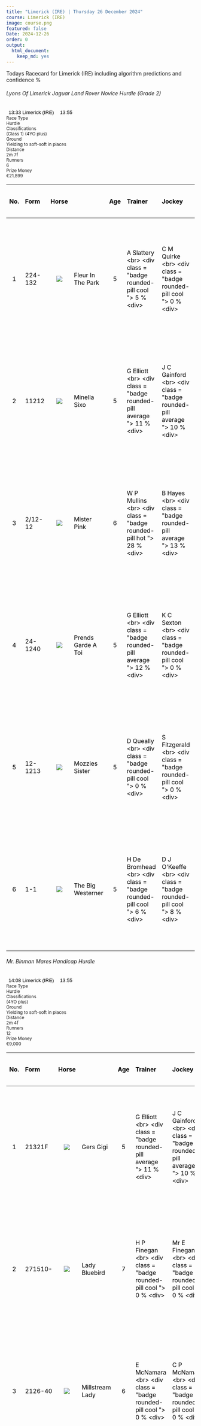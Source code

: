 ```yaml
---
title: "Limerick (IRE) | Thursday 26 December 2024"
course: Limerick (IRE)
image: course.png
featured: false
Date: 2024-12-26
order: 0
output:
  html_document:
    keep_md: yes
---
```



Todays Racecard for Limerick (IRE) including algorithm predictions and confidence %

 <div class="row">    <div class="col-md-8 gx-3">      <div class="card m-3 h-lg-100">        <div class="card-header bg-light btn-reveal-trigger pt-2 pb-2">          <div class="d-flex flex-between-center row">            <div class="col-auto">              <h6 class="m-0 fw-bold fs--1">Lyons Of Limerick Jaguar Land Rover Novice Hurdle (Grade 2)</h6>            </div>            <div class="col-auto d-flex">              <div class="pe-2">                <div class="mb-0">                  <span class="pe-0">                    <button class="dropdown-toggle fs-0" style="background-color: transparent;border: none;" id="courseToggleDD" type="button" data-bs-toggle="dropdown" aria-haspopup="true" aria-expanded="false"> 13:33 Limerick (IRE) </button>                  </span>                  <span class="ps-0">                    <button class="fs-0" style="background-color: transparent;border: none;" type="button"> 13:55 </button>                  </span>                </div>              </div>            </div>          </div>        </div>        <div class="card-body pt-2 pb-2" id="race-information-div" style="font-size: .8333em;">          <div class="fs--1 mb-0">            <div class="row">              <div class="col ms-0">                <div class="ps-0 pt-0 pe-0 pb-1 text-center fw-bold text-nowrap">Race Type</div>                <div class="ps-0 pt-1 pe-0 pb-1 text-center">Hurdle</div>              </div>              <div class="col">                <div scope="col" class="ps-0 pt-0 pe-0 pb-1 text-center fw-bold text-nowrap">Classifications</div>                <div class="ps-0 pt-1 pe-0 pb-1 text-center">(Class 1) (4YO plus)</div>              </div>              <div class="col">                <div scope="col" class="ps-0 pt-0 pe-0 pb-1 text-center fw-bold text-nowrap">Ground</div>                <div class="ps-0 pt-1 pe-0 pb-1 text-center">Yielding to soft-soft in places</div>              </div>              <div class="col">                <div scope="col" class="ps-0 pt-0 pe-0 pb-1 text-center fw-bold text-nowrap">Distance</div>                <div class="ps-0 pt-1 pe-0 pb-1 text-center">2m 7f</div>              </div>              <div class="col">                <div scope="col" class="ps-0 pt-0 pe-0 pb-1 text-center fw-bold text-nowrap">Runners </div>                <div class="ps-0 pt-1 pe-0 pb-1 text-center">6 </div>              </div>              <div class="col">                <div scope="col" class="ps-0 pt-0 pe-0 pb-1 text-center fw-bold text-nowrap">Prize Money </div>                <div class="ps-0 pt-1 pe-0 pb-1 text-center">€21,899 </div>              </div>            </div>          </div>        </div>      </div>    </div>  </div>
<div class="table-responsive"> 
<table class="table table-hover" style="color: black; width: auto !important; margin-left: auto; margin-right: auto;">
 <thead>
  <tr>
   <th style="text-align:center;"> No. </th>
   <th style="text-align:left;"> Form </th>
   <th style="text-align:center;"> Horse </th>
   <th style="text-align:left;">  </th>
   <th style="text-align:center;"> Age </th>
   <th style="text-align:left;"> Trainer </th>
   <th style="text-align:left;"> Jockey </th>
   <th style="text-align:center;"> weight </th>
   <th style="text-align:center;"> OR &lt;br&gt; DSLR </th>
   <th style="text-align:center;"> VDW &lt;br&gt; Alt VDW </th>
   <th style="text-align:center;"> Pred Score </th>
   <th style="text-align:center;"> Predicted Position </th>
   <th style="text-align:center;"> Win % </th>
   <th style="text-align:center;"> ew probability </th>
   <th style="text-align:center;"> ew preference </th>
   <th style="text-align:center;"> Odds </th>
  </tr>
 </thead>
<tbody>
  <tr>
   <td style="text-align:center;width: 65px; "> 1 </td>
   <td style="text-align:left;"> 224-132 </td>
   <td style="text-align:center;width: 40px; ">  <html><body><img src="https://www.attheraces.com/images/silks/20241226/20241226lim133301.png?v=2"></body></html>
</td>
   <td style="text-align:left;"> Fleur In The Park </td>
   <td style="text-align:center;"> 5 </td>
   <td style="text-align:left;"> A Slattery &lt;br&gt; &lt;div class = "badge rounded-pill cool "&gt; 5 % &lt;div&gt; </td>
   <td style="text-align:left;"> C M Quirke &lt;br&gt; &lt;div class = "badge rounded-pill cool "&gt; 0 % &lt;div&gt; </td>
   <td style="text-align:center;"> 11-3 </td>
   <td style="text-align:center;"> 0 &lt;br&gt; 19 </td>
   <td style="text-align:center;"> 6 &lt;br&gt; 0.45 </td>
   <td style="text-align:center;"> -0.918 </td>
   <td style="text-align:center;"> 4 </td>
   <td style="text-align:center;"> &lt;div class="progress" style="height:5px"&gt;     &lt;div class="progress-bar rounded-3 bg-primary" role="progressbar" style="width: 0% " aria-valuenow="25" aria-valuemin="0" aria-valuemax="100"&gt;&lt;/div&gt; &lt;/div&gt; &lt;br&gt; 0% </td>
   <td style="text-align:center;"> 0.1452159 </td>
   <td style="text-align:center;"> 4 </td>
   <td style="text-align:center;"> 3.5 </td>
  </tr>
  <tr>
   <td style="text-align:center;width: 65px; "> 2 </td>
   <td style="text-align:left;"> 11212 </td>
   <td style="text-align:center;width: 40px; ">  <html><body><img src="https://www.attheraces.com/images/silks/20241226/20241226lim133302.png?v=2"></body></html>
</td>
   <td style="text-align:left;"> Minella Sixo </td>
   <td style="text-align:center;"> 5 </td>
   <td style="text-align:left;"> G Elliott &lt;br&gt; &lt;div class = "badge rounded-pill average "&gt; 11 % &lt;div&gt; </td>
   <td style="text-align:left;"> J C Gainford &lt;br&gt; &lt;div class = "badge rounded-pill average "&gt; 10 % &lt;div&gt; </td>
   <td style="text-align:center;"> 11-3 </td>
   <td style="text-align:center;"> 133 &lt;br&gt; 18 </td>
   <td style="text-align:center;"> 5 &lt;br&gt; 0.64 </td>
   <td style="text-align:center;"> -0.918 </td>
   <td style="text-align:center;"> 5 </td>
   <td style="text-align:center;"> &lt;div class="progress" style="height:5px"&gt;     &lt;div class="progress-bar rounded-3 bg-primary" role="progressbar" style="width: 0% " aria-valuenow="25" aria-valuemin="0" aria-valuemax="100"&gt;&lt;/div&gt; &lt;/div&gt; &lt;br&gt; 0% </td>
   <td style="text-align:center;"> 0.1512233 </td>
   <td style="text-align:center;"> 3 </td>
   <td style="text-align:center;"> 3.5 </td>
  </tr>
  <tr>
   <td style="text-align:center;width: 65px; "> 3 </td>
   <td style="text-align:left;"> 2/12-12 </td>
   <td style="text-align:center;width: 40px; ">  <html><body><img src="https://www.attheraces.com/images/silks/20241226/20241226lim133303.png?v=2"></body></html>
</td>
   <td style="text-align:left;"> Mister Pink </td>
   <td style="text-align:center;"> 6 </td>
   <td style="text-align:left;"> W P Mullins &lt;br&gt; &lt;div class = "badge rounded-pill hot "&gt; 28 % &lt;div&gt; </td>
   <td style="text-align:left;"> B Hayes &lt;br&gt; &lt;div class = "badge rounded-pill average "&gt; 13 % &lt;div&gt; </td>
   <td style="text-align:center;"> 11-3 </td>
   <td style="text-align:center;"> 0 &lt;br&gt; 35 </td>
   <td style="text-align:center;"> 5 &lt;br&gt; 1.09 </td>
   <td style="text-align:center;"> -1.233 </td>
   <td style="text-align:center;"> 1 </td>
   <td style="text-align:center;"> &lt;div class="progress" style="height:5px"&gt;     &lt;div class="progress-bar rounded-3 bg-primary" role="progressbar" style="width: 38.5% " aria-valuenow="25" aria-valuemin="0" aria-valuemax="100"&gt;&lt;/div&gt; &lt;/div&gt; &lt;br&gt; 38.5% </td>
   <td style="text-align:center;"> 0.5045565 </td>
   <td style="text-align:center;"> 2 </td>
   <td style="text-align:center;"> 6.0 </td>
  </tr>
  <tr>
   <td style="text-align:center;width: 65px; "> 4 </td>
   <td style="text-align:left;"> 24-1240 </td>
   <td style="text-align:center;width: 40px; ">  <html><body><img src="https://www.attheraces.com/images/silks/20241226/20241226lim133304.png?v=2"></body></html>
</td>
   <td style="text-align:left;"> Prends Garde A Toi </td>
   <td style="text-align:center;"> 5 </td>
   <td style="text-align:left;"> G Elliott &lt;br&gt; &lt;div class = "badge rounded-pill average "&gt; 12 % &lt;div&gt; </td>
   <td style="text-align:left;"> K C Sexton &lt;br&gt; &lt;div class = "badge rounded-pill cool "&gt; 0 % &lt;div&gt; </td>
   <td style="text-align:center;"> 11-3 </td>
   <td style="text-align:center;"> 125 &lt;br&gt; 19 </td>
   <td style="text-align:center;"> 16 &lt;br&gt; 0.7 </td>
   <td style="text-align:center;"> 0.310 </td>
   <td style="text-align:center;"> 6 </td>
   <td style="text-align:center;"> &lt;div class="progress" style="height:5px"&gt;     &lt;div class="progress-bar rounded-3 bg-primary" role="progressbar" style="width: 0% " aria-valuenow="25" aria-valuemin="0" aria-valuemax="100"&gt;&lt;/div&gt; &lt;/div&gt; &lt;br&gt; 0% </td>
   <td style="text-align:center;"> 0.0297009 </td>
   <td style="text-align:center;"> 6 </td>
   <td style="text-align:center;"> 22.0 </td>
  </tr>
  <tr>
   <td style="text-align:center;width: 65px; "> 5 </td>
   <td style="text-align:left;"> 12-1213 </td>
   <td style="text-align:center;width: 40px; ">  <html><body><img src="https://www.attheraces.com/images/silks/20241226/20241226lim133305.png?v=2"></body></html>
</td>
   <td style="text-align:left;"> Mozzies Sister </td>
   <td style="text-align:center;"> 5 </td>
   <td style="text-align:left;"> D Queally &lt;br&gt; &lt;div class = "badge rounded-pill cool "&gt; 0 % &lt;div&gt; </td>
   <td style="text-align:left;"> S Fitzgerald &lt;br&gt; &lt;div class = "badge rounded-pill cool "&gt; 0 % &lt;div&gt; </td>
   <td style="text-align:center;"> 10-10 </td>
   <td style="text-align:center;"> 0 &lt;br&gt; 19 </td>
   <td style="text-align:center;"> 6 &lt;br&gt; 0.44 </td>
   <td style="text-align:center;"> -1.073 </td>
   <td style="text-align:center;"> 3 </td>
   <td style="text-align:center;"> &lt;div class="progress" style="height:5px"&gt;     &lt;div class="progress-bar rounded-3 bg-primary" role="progressbar" style="width: 56.5% " aria-valuenow="25" aria-valuemin="0" aria-valuemax="100"&gt;&lt;/div&gt; &lt;/div&gt; &lt;br&gt; 56.5% </td>
   <td style="text-align:center;"> 0.1320171 </td>
   <td style="text-align:center;"> 5 </td>
   <td style="text-align:center;"> 5.5 </td>
  </tr>
  <tr>
   <td style="text-align:center;width: 65px; "> 6 </td>
   <td style="text-align:left;"> 1-1 </td>
   <td style="text-align:center;width: 40px; ">  <html><body><img src="https://www.attheraces.com/images/silks/20241226/20241226lim133306.png?v=2"></body></html>
</td>
   <td style="text-align:left;"> The Big Westerner </td>
   <td style="text-align:center;"> 5 </td>
   <td style="text-align:left;"> H De Bromhead &lt;br&gt; &lt;div class = "badge rounded-pill cool "&gt; 6 % &lt;div&gt; </td>
   <td style="text-align:left;"> D J O'Keeffe &lt;br&gt; &lt;div class = "badge rounded-pill cool "&gt; 8 % &lt;div&gt; </td>
   <td style="text-align:center;"> 10-10 </td>
   <td style="text-align:center;"> 0 &lt;br&gt; 32 </td>
   <td style="text-align:center;"> 3 &lt;br&gt; 0.13 </td>
   <td style="text-align:center;"> -1.119 </td>
   <td style="text-align:center;"> 2 </td>
   <td style="text-align:center;"> &lt;div class="progress" style="height:5px"&gt;     &lt;div class="progress-bar rounded-3 bg-primary" role="progressbar" style="width: 5% " aria-valuenow="25" aria-valuemin="0" aria-valuemax="100"&gt;&lt;/div&gt; &lt;/div&gt; &lt;br&gt; 5% </td>
   <td style="text-align:center;"> 0.7512909 </td>
   <td style="text-align:center;"> 1 </td>
   <td style="text-align:center;"> 1.4 </td>
  </tr>
</tbody>
</table>
</div>
 <div class="row">    <div class="col-md-8 gx-3">      <div class="card m-3 h-lg-100">        <div class="card-header bg-light btn-reveal-trigger pt-2 pb-2">          <div class="d-flex flex-between-center row">            <div class="col-auto">              <h6 class="m-0 fw-bold fs--1">Mr. Binman Mares Handicap Hurdle</h6>            </div>            <div class="col-auto d-flex">              <div class="pe-2">                <div class="mb-0">                  <span class="pe-0">                    <button class="dropdown-toggle fs-0" style="background-color: transparent;border: none;" id="courseToggleDD" type="button" data-bs-toggle="dropdown" aria-haspopup="true" aria-expanded="false"> 14:08 Limerick (IRE) </button>                  </span>                  <span class="ps-0">                    <button class="fs-0" style="background-color: transparent;border: none;" type="button"> 13:55 </button>                  </span>                </div>              </div>            </div>          </div>        </div>        <div class="card-body pt-2 pb-2" id="race-information-div" style="font-size: .8333em;">          <div class="fs--1 mb-0">            <div class="row">              <div class="col ms-0">                <div class="ps-0 pt-0 pe-0 pb-1 text-center fw-bold text-nowrap">Race Type</div>                <div class="ps-0 pt-1 pe-0 pb-1 text-center">Hurdle</div>              </div>              <div class="col">                <div scope="col" class="ps-0 pt-0 pe-0 pb-1 text-center fw-bold text-nowrap">Classifications</div>                <div class="ps-0 pt-1 pe-0 pb-1 text-center">(4YO plus)</div>              </div>              <div class="col">                <div scope="col" class="ps-0 pt-0 pe-0 pb-1 text-center fw-bold text-nowrap">Ground</div>                <div class="ps-0 pt-1 pe-0 pb-1 text-center">Yielding to soft-soft in places</div>              </div>              <div class="col">                <div scope="col" class="ps-0 pt-0 pe-0 pb-1 text-center fw-bold text-nowrap">Distance</div>                <div class="ps-0 pt-1 pe-0 pb-1 text-center">2m 4f</div>              </div>              <div class="col">                <div scope="col" class="ps-0 pt-0 pe-0 pb-1 text-center fw-bold text-nowrap">Runners </div>                <div class="ps-0 pt-1 pe-0 pb-1 text-center">12 </div>              </div>              <div class="col">                <div scope="col" class="ps-0 pt-0 pe-0 pb-1 text-center fw-bold text-nowrap">Prize Money </div>                <div class="ps-0 pt-1 pe-0 pb-1 text-center">€9,000 </div>              </div>            </div>          </div>        </div>      </div>    </div>  </div>
<div class="table-responsive"> 
<table class="table table-hover" style="color: black; width: auto !important; margin-left: auto; margin-right: auto;">
 <thead>
  <tr>
   <th style="text-align:center;"> No. </th>
   <th style="text-align:left;"> Form </th>
   <th style="text-align:center;"> Horse </th>
   <th style="text-align:left;">  </th>
   <th style="text-align:center;"> Age </th>
   <th style="text-align:left;"> Trainer </th>
   <th style="text-align:left;"> Jockey </th>
   <th style="text-align:center;"> weight </th>
   <th style="text-align:center;"> OR &lt;br&gt; DSLR </th>
   <th style="text-align:center;"> VDW &lt;br&gt; Alt VDW </th>
   <th style="text-align:center;"> Pred Score </th>
   <th style="text-align:center;"> Predicted Position </th>
   <th style="text-align:center;"> Win % </th>
   <th style="text-align:center;"> ew probability </th>
   <th style="text-align:center;"> ew preference </th>
   <th style="text-align:center;"> Odds </th>
  </tr>
 </thead>
<tbody>
  <tr>
   <td style="text-align:center;width: 65px; "> 1 </td>
   <td style="text-align:left;"> 21321F </td>
   <td style="text-align:center;width: 40px; ">  <html><body><img src="https://www.attheraces.com/images/silks/20241226/20241226lim140801.png?v=2"></body></html>
</td>
   <td style="text-align:left;"> Gers Gigi </td>
   <td style="text-align:center;"> 5 </td>
   <td style="text-align:left;"> G Elliott &lt;br&gt; &lt;div class = "badge rounded-pill average "&gt; 11 % &lt;div&gt; </td>
   <td style="text-align:left;"> J C Gainford &lt;br&gt; &lt;div class = "badge rounded-pill average "&gt; 10 % &lt;div&gt; </td>
   <td style="text-align:center;"> 11-12 </td>
   <td style="text-align:center;"> 116 &lt;br&gt; 108 </td>
   <td style="text-align:center;"> 13 &lt;br&gt; 3.33 </td>
   <td style="text-align:center;"> -0.113 </td>
   <td style="text-align:center;"> 9 </td>
   <td style="text-align:center;"> &lt;div class="progress" style="height:5px"&gt;     &lt;div class="progress-bar rounded-3 bg-primary" role="progressbar" style="width: 1.5% " aria-valuenow="25" aria-valuemin="0" aria-valuemax="100"&gt;&lt;/div&gt; &lt;/div&gt; &lt;br&gt; 1.5% </td>
   <td style="text-align:center;"> 0.4933455 </td>
   <td style="text-align:center;"> 1 </td>
   <td style="text-align:center;"> 3.5 </td>
  </tr>
  <tr>
   <td style="text-align:center;width: 65px; "> 2 </td>
   <td style="text-align:left;"> 271510- </td>
   <td style="text-align:center;width: 40px; ">  <html><body><img src="https://www.attheraces.com/images/silks/20241226/20241226lim140802.png?v=2"></body></html>
</td>
   <td style="text-align:left;"> Lady Bluebird </td>
   <td style="text-align:center;"> 7 </td>
   <td style="text-align:left;"> H P Finegan &lt;br&gt; &lt;div class = "badge rounded-pill cool "&gt; 0 % &lt;div&gt; </td>
   <td style="text-align:left;"> Mr E Finegan  &lt;br&gt; &lt;div class = "badge rounded-pill cool "&gt; 0 % &lt;div&gt; </td>
   <td style="text-align:center;"> 11-12 </td>
   <td style="text-align:center;"> 116 &lt;br&gt; 239 </td>
   <td style="text-align:center;"> 16 &lt;br&gt; 1.92 </td>
   <td style="text-align:center;"> -0.213 </td>
   <td style="text-align:center;"> 6 </td>
   <td style="text-align:center;"> &lt;div class="progress" style="height:5px"&gt;     &lt;div class="progress-bar rounded-3 bg-primary" role="progressbar" style="width: 0% " aria-valuenow="25" aria-valuemin="0" aria-valuemax="100"&gt;&lt;/div&gt; &lt;/div&gt; &lt;br&gt; 0% </td>
   <td style="text-align:center;"> 0.0168095 </td>
   <td style="text-align:center;"> 12 </td>
   <td style="text-align:center;"> 16.0 </td>
  </tr>
  <tr>
   <td style="text-align:center;width: 65px; "> 3 </td>
   <td style="text-align:left;"> 2126-40 </td>
   <td style="text-align:center;width: 40px; ">  <html><body><img src="https://www.attheraces.com/images/silks/20241226/20241226lim140803.png?v=2"></body></html>
</td>
   <td style="text-align:left;"> Millstream Lady </td>
   <td style="text-align:center;"> 6 </td>
   <td style="text-align:left;"> E McNamara &lt;br&gt; &lt;div class = "badge rounded-pill cool "&gt; 0 % &lt;div&gt; </td>
   <td style="text-align:left;"> C P McNamara &lt;br&gt; &lt;div class = "badge rounded-pill cool "&gt; 0 % &lt;div&gt; </td>
   <td style="text-align:center;"> 11-12 </td>
   <td style="text-align:center;"> 116 &lt;br&gt; 23 </td>
   <td style="text-align:center;"> 20 &lt;br&gt; 2.87 </td>
   <td style="text-align:center;"> 0.438 </td>
   <td style="text-align:center;"> 12 </td>
   <td style="text-align:center;"> &lt;div class="progress" style="height:5px"&gt;     &lt;div class="progress-bar rounded-3 bg-primary" role="progressbar" style="width: 0% " aria-valuenow="25" aria-valuemin="0" aria-valuemax="100"&gt;&lt;/div&gt; &lt;/div&gt; &lt;br&gt; 0% </td>
   <td style="text-align:center;"> 0.0670916 </td>
   <td style="text-align:center;"> 8 </td>
   <td style="text-align:center;"> 7.5 </td>
  </tr>
  <tr>
   <td style="text-align:center;width: 65px; "> 4 </td>
   <td style="text-align:left;"> 540162 </td>
   <td style="text-align:center;width: 40px; ">  <html><body><img src="https://www.attheraces.com/images/silks/20241226/20241226lim140804.png?v=2"></body></html>
</td>
   <td style="text-align:left;"> Inchiquin Star </td>
   <td style="text-align:center;"> 5 </td>
   <td style="text-align:left;"> Paul Stephen Kiely &lt;br&gt; &lt;div class = "badge rounded-pill cool "&gt; 0 % &lt;div&gt; </td>
   <td style="text-align:left;"> C M Quirke  &lt;br&gt; &lt;div class = "badge rounded-pill cool "&gt; 0 % &lt;div&gt; </td>
   <td style="text-align:center;"> 11-11 </td>
   <td style="text-align:center;"> 115 &lt;br&gt; 27 </td>
   <td style="text-align:center;"> 9 &lt;br&gt; 1.47 </td>
   <td style="text-align:center;"> -0.506 </td>
   <td style="text-align:center;"> 1 </td>
   <td style="text-align:center;"> &lt;div class="progress" style="height:5px"&gt;     &lt;div class="progress-bar rounded-3 bg-primary" role="progressbar" style="width: 36% " aria-valuenow="25" aria-valuemin="0" aria-valuemax="100"&gt;&lt;/div&gt; &lt;/div&gt; &lt;br&gt; 36% </td>
   <td style="text-align:center;"> 0.2428796 </td>
   <td style="text-align:center;"> 4 </td>
   <td style="text-align:center;"> 8.0 </td>
  </tr>
  <tr>
   <td style="text-align:center;width: 65px; "> 5 </td>
   <td style="text-align:left;"> F12221- </td>
   <td style="text-align:center;width: 40px; ">  <html><body><img src="https://www.attheraces.com/images/silks/20241226/20241226lim140805.png?v=2"></body></html>
</td>
   <td style="text-align:left;"> Lep Around </td>
   <td style="text-align:center;"> 6 </td>
   <td style="text-align:left;"> Miss M Harding &lt;br&gt; &lt;div class = "badge rounded-pill cool "&gt; 0 % &lt;div&gt; </td>
   <td style="text-align:left;"> J P Shinnick  &lt;br&gt; &lt;div class = "badge rounded-pill cool "&gt; 7 % &lt;div&gt; </td>
   <td style="text-align:center;"> 11-9 </td>
   <td style="text-align:center;"> 113 &lt;br&gt; 270 </td>
   <td style="text-align:center;"> 5 &lt;br&gt; 0.92 </td>
   <td style="text-align:center;"> -0.258 </td>
   <td style="text-align:center;"> 5 </td>
   <td style="text-align:center;"> &lt;div class="progress" style="height:5px"&gt;     &lt;div class="progress-bar rounded-3 bg-primary" role="progressbar" style="width: 0.5% " aria-valuenow="25" aria-valuemin="0" aria-valuemax="100"&gt;&lt;/div&gt; &lt;/div&gt; &lt;br&gt; 0.5% </td>
   <td style="text-align:center;"> 0.1038355 </td>
   <td style="text-align:center;"> 5 </td>
   <td style="text-align:center;"> 6.0 </td>
  </tr>
  <tr>
   <td style="text-align:center;width: 65px; "> 6 </td>
   <td style="text-align:left;"> 82591-0 </td>
   <td style="text-align:center;width: 40px; ">  <html><body><img src="https://www.attheraces.com/images/silks/20241226/20241226lim140806.png?v=2"></body></html>
</td>
   <td style="text-align:left;"> Phils Choice </td>
   <td style="text-align:center;"> 6 </td>
   <td style="text-align:left;"> P J Rothwell &lt;br&gt; &lt;div class = "badge rounded-pill cool "&gt; 5 % &lt;div&gt; </td>
   <td style="text-align:left;"> J P O'Sullivan &lt;br&gt; &lt;div class = "badge rounded-pill cool "&gt; 0 % &lt;div&gt; </td>
   <td style="text-align:center;"> 11-2 </td>
   <td style="text-align:center;"> 106 &lt;br&gt; 33 </td>
   <td style="text-align:center;"> 20 &lt;br&gt; 3.37 </td>
   <td style="text-align:center;"> -0.181 </td>
   <td style="text-align:center;"> 7 </td>
   <td style="text-align:center;"> &lt;div class="progress" style="height:5px"&gt;     &lt;div class="progress-bar rounded-3 bg-primary" role="progressbar" style="width: 1.5% " aria-valuenow="25" aria-valuemin="0" aria-valuemax="100"&gt;&lt;/div&gt; &lt;/div&gt; &lt;br&gt; 1.5% </td>
   <td style="text-align:center;"> 0.0352354 </td>
   <td style="text-align:center;"> 10 </td>
   <td style="text-align:center;"> 20.0 </td>
  </tr>
  <tr>
   <td style="text-align:center;width: 65px; "> 7 </td>
   <td style="text-align:left;"> 153-53 </td>
   <td style="text-align:center;width: 40px; ">  <html><body><img src="https://www.attheraces.com/images/silks/20241226/20241226lim140807.png?v=2"></body></html>
</td>
   <td style="text-align:left;"> Lady Of The Locke </td>
   <td style="text-align:center;"> 4 </td>
   <td style="text-align:left;"> C Byrnes &lt;br&gt; &lt;div class = "badge rounded-pill cool "&gt; 6 % &lt;div&gt; </td>
   <td style="text-align:left;"> P Byrnes &lt;br&gt; &lt;div class = "badge rounded-pill cool "&gt; 0 % &lt;div&gt; </td>
   <td style="text-align:center;"> 11-1 </td>
   <td style="text-align:center;"> 105 &lt;br&gt; 13 </td>
   <td style="text-align:center;"> 11 &lt;br&gt; 1.88 </td>
   <td style="text-align:center;"> 0.326 </td>
   <td style="text-align:center;"> 11 </td>
   <td style="text-align:center;"> &lt;div class="progress" style="height:5px"&gt;     &lt;div class="progress-bar rounded-3 bg-primary" role="progressbar" style="width: 0% " aria-valuenow="25" aria-valuemin="0" aria-valuemax="100"&gt;&lt;/div&gt; &lt;/div&gt; &lt;br&gt; 0% </td>
   <td style="text-align:center;"> 0.3641112 </td>
   <td style="text-align:center;"> 2 </td>
   <td style="text-align:center;"> 3.5 </td>
  </tr>
  <tr>
   <td style="text-align:center;width: 65px; "> 8 </td>
   <td style="text-align:left;"> 0P8-753 </td>
   <td style="text-align:center;width: 40px; ">  <html><body><img src="https://www.attheraces.com/images/silks/20241226/20241226lim140808.png?v=2"></body></html>
</td>
   <td style="text-align:left;"> Brianna Lily </td>
   <td style="text-align:center;"> 7 </td>
   <td style="text-align:left;"> J Barcoe &lt;br&gt; &lt;div class = "badge rounded-pill cool "&gt; 0 % &lt;div&gt; </td>
   <td style="text-align:left;"> K Callaghan  &lt;br&gt; &lt;div class = "badge rounded-pill cool "&gt; 0 % &lt;div&gt; </td>
   <td style="text-align:center;"> 11-0 </td>
   <td style="text-align:center;"> 104 &lt;br&gt; 77 </td>
   <td style="text-align:center;"> 15 &lt;br&gt; 2.55 </td>
   <td style="text-align:center;"> 0.263 </td>
   <td style="text-align:center;"> 10 </td>
   <td style="text-align:center;"> &lt;div class="progress" style="height:5px"&gt;     &lt;div class="progress-bar rounded-3 bg-primary" role="progressbar" style="width: 0% " aria-valuenow="25" aria-valuemin="0" aria-valuemax="100"&gt;&lt;/div&gt; &lt;/div&gt; &lt;br&gt; 0% </td>
   <td style="text-align:center;"> 0.0675064 </td>
   <td style="text-align:center;"> 7 </td>
   <td style="text-align:center;"> 14.0 </td>
  </tr>
  <tr>
   <td style="text-align:center;width: 65px; "> 9 </td>
   <td style="text-align:left;"> 734431 </td>
   <td style="text-align:center;width: 40px; ">  <html><body><img src="https://www.attheraces.com/images/silks/20241226/20241226lim140809.png?v=2"></body></html>
</td>
   <td style="text-align:left;"> Ad Caelum </td>
   <td style="text-align:center;"> 5 </td>
   <td style="text-align:left;"> J P Ryan &lt;br&gt; &lt;div class = "badge rounded-pill cool "&gt; 0 % &lt;div&gt; </td>
   <td style="text-align:left;"> S Fitzgerald &lt;br&gt; &lt;div class = "badge rounded-pill cool "&gt; 0 % &lt;div&gt; </td>
   <td style="text-align:center;"> 10-12 </td>
   <td style="text-align:center;"> 102 &lt;br&gt; 27 </td>
   <td style="text-align:center;"> 8 &lt;br&gt; 1.03 </td>
   <td style="text-align:center;"> -0.458 </td>
   <td style="text-align:center;"> 2 </td>
   <td style="text-align:center;"> &lt;div class="progress" style="height:5px"&gt;     &lt;div class="progress-bar rounded-3 bg-primary" role="progressbar" style="width: 53% " aria-valuenow="25" aria-valuemin="0" aria-valuemax="100"&gt;&lt;/div&gt; &lt;/div&gt; &lt;br&gt; 53% </td>
   <td style="text-align:center;"> 0.3416024 </td>
   <td style="text-align:center;"> 3 </td>
   <td style="text-align:center;"> 6.0 </td>
  </tr>
  <tr>
   <td style="text-align:center;width: 65px; "> 10 </td>
   <td style="text-align:left;"> P82320 </td>
   <td style="text-align:center;width: 40px; ">  <html><body><img src="https://www.attheraces.com/images/silks/20241226/20241226lim140810.png?v=2"></body></html>
</td>
   <td style="text-align:left;"> Milanaway </td>
   <td style="text-align:center;"> 6 </td>
   <td style="text-align:left;"> D Hogan &lt;br&gt; &lt;div class = "badge rounded-pill cool "&gt; 0 % &lt;div&gt; </td>
   <td style="text-align:left;"> G Brouder  &lt;br&gt; &lt;div class = "badge rounded-pill average "&gt; 13 % &lt;div&gt; </td>
   <td style="text-align:center;"> 10-11 </td>
   <td style="text-align:center;"> 101 &lt;br&gt; 16 </td>
   <td style="text-align:center;"> 15 &lt;br&gt; 4.65 </td>
   <td style="text-align:center;"> -0.424 </td>
   <td style="text-align:center;"> 3 </td>
   <td style="text-align:center;"> &lt;div class="progress" style="height:5px"&gt;     &lt;div class="progress-bar rounded-3 bg-primary" role="progressbar" style="width: 0.5% " aria-valuenow="25" aria-valuemin="0" aria-valuemax="100"&gt;&lt;/div&gt; &lt;/div&gt; &lt;br&gt; 0.5% </td>
   <td style="text-align:center;"> 0.0354390 </td>
   <td style="text-align:center;"> 9 </td>
   <td style="text-align:center;"> 12.0 </td>
  </tr>
  <tr>
   <td style="text-align:center;width: 65px; "> 11 </td>
   <td style="text-align:left;"> 823014- </td>
   <td style="text-align:center;width: 40px; ">  <html><body><img src="https://www.attheraces.com/images/silks/20241226/20241226lim140811.png?v=2"></body></html>
</td>
   <td style="text-align:left;"> The Big Cloud </td>
   <td style="text-align:center;"> 6 </td>
   <td style="text-align:left;"> Shane Crawley &lt;br&gt; &lt;div class = "badge rounded-pill hot "&gt; 25 % &lt;div&gt; </td>
   <td style="text-align:left;"> D J O'Keeffe &lt;br&gt; &lt;div class = "badge rounded-pill cool "&gt; 8 % &lt;div&gt; </td>
   <td style="text-align:center;"> 10-10 </td>
   <td style="text-align:center;"> 100 &lt;br&gt; 254 </td>
   <td style="text-align:center;"> 15 &lt;br&gt; 2.95 </td>
   <td style="text-align:center;"> -0.420 </td>
   <td style="text-align:center;"> 4 </td>
   <td style="text-align:center;"> &lt;div class="progress" style="height:5px"&gt;     &lt;div class="progress-bar rounded-3 bg-primary" role="progressbar" style="width: 7% " aria-valuenow="25" aria-valuemin="0" aria-valuemax="100"&gt;&lt;/div&gt; &lt;/div&gt; &lt;br&gt; 7% </td>
   <td style="text-align:center;"> 0.0736160 </td>
   <td style="text-align:center;"> 6 </td>
   <td style="text-align:center;"> 8.0 </td>
  </tr>
  <tr>
   <td style="text-align:center;width: 65px; "> 12 </td>
   <td style="text-align:left;"> 08F367 </td>
   <td style="text-align:center;width: 40px; ">  <html><body><img src="https://www.attheraces.com/images/silks/20241226/20241226lim140812.png?v=2"></body></html>
</td>
   <td style="text-align:left;"> Barryroe Madam </td>
   <td style="text-align:center;"> 5 </td>
   <td style="text-align:left;"> B McMahon &lt;br&gt; &lt;div class = "badge rounded-pill cool "&gt; 0 % &lt;div&gt; </td>
   <td style="text-align:left;"> M M McDonagh &lt;br&gt; &lt;div class = "badge rounded-pill cool "&gt; 0 % &lt;div&gt; </td>
   <td style="text-align:center;"> 10-0 </td>
   <td style="text-align:center;"> 90 &lt;br&gt; 16 </td>
   <td style="text-align:center;"> 16 &lt;br&gt; 2.87 </td>
   <td style="text-align:center;"> -0.116 </td>
   <td style="text-align:center;"> 8 </td>
   <td style="text-align:center;"> &lt;div class="progress" style="height:5px"&gt;     &lt;div class="progress-bar rounded-3 bg-primary" role="progressbar" style="width: 0% " aria-valuenow="25" aria-valuemin="0" aria-valuemax="100"&gt;&lt;/div&gt; &lt;/div&gt; &lt;br&gt; 0% </td>
   <td style="text-align:center;"> 0.0187490 </td>
   <td style="text-align:center;"> 11 </td>
   <td style="text-align:center;"> 20.0 </td>
  </tr>
</tbody>
</table>
</div>
 <div class="row">    <div class="col-md-8 gx-3">      <div class="card m-3 h-lg-100">        <div class="card-header bg-light btn-reveal-trigger pt-2 pb-2">          <div class="d-flex flex-between-center row">            <div class="col-auto">              <h6 class="m-0 fw-bold fs--1">O'Kelly Brothers Demolition Rated Novice Chase</h6>            </div>            <div class="col-auto d-flex">              <div class="pe-2">                <div class="mb-0">                  <span class="pe-0">                    <button class="dropdown-toggle fs-0" style="background-color: transparent;border: none;" id="courseToggleDD" type="button" data-bs-toggle="dropdown" aria-haspopup="true" aria-expanded="false"> 14:40 Limerick (IRE) </button>                  </span>                  <span class="ps-0">                    <button class="fs-0" style="background-color: transparent;border: none;" type="button"> 13:55 </button>                  </span>                </div>              </div>            </div>          </div>        </div>        <div class="card-body pt-2 pb-2" id="race-information-div" style="font-size: .8333em;">          <div class="fs--1 mb-0">            <div class="row">              <div class="col ms-0">                <div class="ps-0 pt-0 pe-0 pb-1 text-center fw-bold text-nowrap">Race Type</div>                <div class="ps-0 pt-1 pe-0 pb-1 text-center">Chase</div>              </div>              <div class="col">                <div scope="col" class="ps-0 pt-0 pe-0 pb-1 text-center fw-bold text-nowrap">Classifications</div>                <div class="ps-0 pt-1 pe-0 pb-1 text-center">(4YO plus)</div>              </div>              <div class="col">                <div scope="col" class="ps-0 pt-0 pe-0 pb-1 text-center fw-bold text-nowrap">Ground</div>                <div class="ps-0 pt-1 pe-0 pb-1 text-center">Yielding to soft-soft in places</div>              </div>              <div class="col">                <div scope="col" class="ps-0 pt-0 pe-0 pb-1 text-center fw-bold text-nowrap">Distance</div>                <div class="ps-0 pt-1 pe-0 pb-1 text-center">2m 1f 145y</div>              </div>              <div class="col">                <div scope="col" class="ps-0 pt-0 pe-0 pb-1 text-center fw-bold text-nowrap">Runners </div>                <div class="ps-0 pt-1 pe-0 pb-1 text-center">7 </div>              </div>              <div class="col">                <div scope="col" class="ps-0 pt-0 pe-0 pb-1 text-center fw-bold text-nowrap">Prize Money </div>                <div class="ps-0 pt-1 pe-0 pb-1 text-center">€9,000 </div>              </div>            </div>          </div>        </div>      </div>    </div>  </div>
<div class="table-responsive"> 
<table class="table table-hover" style="color: black; width: auto !important; margin-left: auto; margin-right: auto;">
 <thead>
  <tr>
   <th style="text-align:center;"> No. </th>
   <th style="text-align:left;"> Form </th>
   <th style="text-align:center;"> Horse </th>
   <th style="text-align:left;">  </th>
   <th style="text-align:center;"> Age </th>
   <th style="text-align:left;"> Trainer </th>
   <th style="text-align:left;"> Jockey </th>
   <th style="text-align:center;"> weight </th>
   <th style="text-align:center;"> OR &lt;br&gt; DSLR </th>
   <th style="text-align:center;"> VDW &lt;br&gt; Alt VDW </th>
   <th style="text-align:center;"> Pred Score </th>
   <th style="text-align:center;"> Predicted Position </th>
   <th style="text-align:center;"> Win % </th>
   <th style="text-align:center;"> ew probability </th>
   <th style="text-align:center;"> ew preference </th>
   <th style="text-align:center;"> Odds </th>
  </tr>
 </thead>
<tbody>
  <tr>
   <td style="text-align:center;width: 65px; "> 1 </td>
   <td style="text-align:left;"> 024510- </td>
   <td style="text-align:center;width: 40px; ">  <html><body><img src="https://www.attheraces.com/images/silks/20241226/20241226lim144001.png?v=2"></body></html>
</td>
   <td style="text-align:left;"> Ballycallan King </td>
   <td style="text-align:center;"> 7 </td>
   <td style="text-align:left;"> Barry J Fitzgerald &lt;br&gt; &lt;div class = "badge rounded-pill cool "&gt; 0 % &lt;div&gt; </td>
   <td style="text-align:left;"> S Cleary-Farrell  &lt;br&gt; &lt;div class = "badge rounded-pill cool "&gt; 0 % &lt;div&gt; </td>
   <td style="text-align:center;"> 11-5 </td>
   <td style="text-align:center;"> 0 &lt;br&gt; 238 </td>
   <td style="text-align:center;"> 16 &lt;br&gt; 6.27 </td>
   <td style="text-align:center;"> -0.241 </td>
   <td style="text-align:center;"> 4 </td>
   <td style="text-align:center;"> &lt;div class="progress" style="height:5px"&gt;     &lt;div class="progress-bar rounded-3 bg-primary" role="progressbar" style="width: 0% " aria-valuenow="25" aria-valuemin="0" aria-valuemax="100"&gt;&lt;/div&gt; &lt;/div&gt; &lt;br&gt; 0% </td>
   <td style="text-align:center;"> 0.0863139 </td>
   <td style="text-align:center;"> 6 </td>
   <td style="text-align:center;"> 14.0 </td>
  </tr>
  <tr>
   <td style="text-align:center;width: 65px; "> 2 </td>
   <td style="text-align:left;"> 365/112- </td>
   <td style="text-align:center;width: 40px; ">  <html><body><img src="https://www.attheraces.com/images/silks/20241226/20241226lim144002.png?v=2"></body></html>
</td>
   <td style="text-align:left;"> Can't Stop Smiling </td>
   <td style="text-align:center;"> 6 </td>
   <td style="text-align:left;"> A A Howard &lt;br&gt; &lt;div class = "badge rounded-pill cool "&gt; 0 % &lt;div&gt; </td>
   <td style="text-align:left;"> A P Kelly  &lt;br&gt; &lt;div class = "badge rounded-pill hot "&gt; 22 % &lt;div&gt; </td>
   <td style="text-align:center;"> 11-5 </td>
   <td style="text-align:center;"> 0 &lt;br&gt; 520 </td>
   <td style="text-align:center;"> 4 &lt;br&gt; 0.52 </td>
   <td style="text-align:center;"> 0.205 </td>
   <td style="text-align:center;"> 6 </td>
   <td style="text-align:center;"> &lt;div class="progress" style="height:5px"&gt;     &lt;div class="progress-bar rounded-3 bg-primary" role="progressbar" style="width: 0% " aria-valuenow="25" aria-valuemin="0" aria-valuemax="100"&gt;&lt;/div&gt; &lt;/div&gt; &lt;br&gt; 0% </td>
   <td style="text-align:center;"> 0.1107321 </td>
   <td style="text-align:center;"> 5 </td>
   <td style="text-align:center;"> 4.5 </td>
  </tr>
  <tr>
   <td style="text-align:center;width: 65px; "> 3 </td>
   <td style="text-align:left;"> 39092P- </td>
   <td style="text-align:center;width: 40px; ">  <html><body><img src="https://www.attheraces.com/images/silks/20241226/20241226lim144003.png?v=2"></body></html>
</td>
   <td style="text-align:left;"> Cayd Boy </td>
   <td style="text-align:center;"> 9 </td>
   <td style="text-align:left;"> Liz Doyle &lt;br&gt; &lt;div class = "badge rounded-pill cool "&gt; 0 % &lt;div&gt; </td>
   <td style="text-align:left;"> P T Smithers  &lt;br&gt; &lt;div class = "badge rounded-pill average "&gt; 20 % &lt;div&gt; </td>
   <td style="text-align:center;"> 11-5 </td>
   <td style="text-align:center;"> 120 &lt;br&gt; 292 </td>
   <td style="text-align:center;"> 21 &lt;br&gt; 1.27 </td>
   <td style="text-align:center;"> 0.141 </td>
   <td style="text-align:center;"> 5 </td>
   <td style="text-align:center;"> &lt;div class="progress" style="height:5px"&gt;     &lt;div class="progress-bar rounded-3 bg-primary" role="progressbar" style="width: 0% " aria-valuenow="25" aria-valuemin="0" aria-valuemax="100"&gt;&lt;/div&gt; &lt;/div&gt; &lt;br&gt; 0% </td>
   <td style="text-align:center;"> 0.2112336 </td>
   <td style="text-align:center;"> 3 </td>
   <td style="text-align:center;"> 4.0 </td>
  </tr>
  <tr>
   <td style="text-align:center;width: 65px; "> 4 </td>
   <td style="text-align:left;"> 315/7-44 </td>
   <td style="text-align:center;width: 40px; ">  <html><body><img src="https://www.attheraces.com/images/silks/20241226/20241226lim144004.png?v=2"></body></html>
</td>
   <td style="text-align:left;"> Enjoy The Dream </td>
   <td style="text-align:center;"> 5 </td>
   <td style="text-align:left;"> A McNamara &lt;br&gt; &lt;div class = "badge rounded-pill cool "&gt; 0 % &lt;div&gt; </td>
   <td style="text-align:left;"> D Meyler &lt;br&gt; &lt;div class = "badge rounded-pill cool "&gt; 0 % &lt;div&gt; </td>
   <td style="text-align:center;"> 11-5 </td>
   <td style="text-align:center;"> 0 &lt;br&gt; 47 </td>
   <td style="text-align:center;"> 15 &lt;br&gt; 2.06 </td>
   <td style="text-align:center;"> -0.438 </td>
   <td style="text-align:center;"> 3 </td>
   <td style="text-align:center;"> &lt;div class="progress" style="height:5px"&gt;     &lt;div class="progress-bar rounded-3 bg-primary" role="progressbar" style="width: 0% " aria-valuenow="25" aria-valuemin="0" aria-valuemax="100"&gt;&lt;/div&gt; &lt;/div&gt; &lt;br&gt; 0% </td>
   <td style="text-align:center;"> 0.1705194 </td>
   <td style="text-align:center;"> 4 </td>
   <td style="text-align:center;"> 4.5 </td>
  </tr>
  <tr>
   <td style="text-align:center;width: 65px; "> 5 </td>
   <td style="text-align:left;"> 218/390- </td>
   <td style="text-align:center;width: 40px; ">  <html><body><img src="https://www.attheraces.com/images/silks/20241226/20241226lim144005.png?v=2"></body></html>
</td>
   <td style="text-align:left;"> Foxy Girl </td>
   <td style="text-align:center;"> 6 </td>
   <td style="text-align:left;"> H De Bromhead &lt;br&gt; &lt;div class = "badge rounded-pill cool "&gt; 6 % &lt;div&gt; </td>
   <td style="text-align:left;"> D J O'Keeffe &lt;br&gt; &lt;div class = "badge rounded-pill cool "&gt; 8 % &lt;div&gt; </td>
   <td style="text-align:center;"> 11-5 </td>
   <td style="text-align:center;"> 0 &lt;br&gt; 326 </td>
   <td style="text-align:center;"> 22 &lt;br&gt; 0.52 </td>
   <td style="text-align:center;"> -0.743 </td>
   <td style="text-align:center;"> 1 </td>
   <td style="text-align:center;"> &lt;div class="progress" style="height:5px"&gt;     &lt;div class="progress-bar rounded-3 bg-primary" role="progressbar" style="width: 93.5% " aria-valuenow="25" aria-valuemin="0" aria-valuemax="100"&gt;&lt;/div&gt; &lt;/div&gt; &lt;br&gt; 93.5% </td>
   <td style="text-align:center;"> 0.3786067 </td>
   <td style="text-align:center;"> 1 </td>
   <td style="text-align:center;"> 2.5 </td>
  </tr>
  <tr>
   <td style="text-align:center;width: 65px; "> 6 </td>
   <td style="text-align:left;"> 2452P/9 </td>
   <td style="text-align:center;width: 40px; ">  <html><body><img src="https://www.attheraces.com/images/silks/20241226/20241226lim144006.png?v=2"></body></html>
</td>
   <td style="text-align:left;"> Ik's Man </td>
   <td style="text-align:center;"> 8 </td>
   <td style="text-align:left;"> T O'Brien &lt;br&gt; &lt;div class = "badge rounded-pill cool "&gt; 0 % &lt;div&gt; </td>
   <td style="text-align:left;"> J P Shinnick  &lt;br&gt; &lt;div class = "badge rounded-pill cool "&gt; 7 % &lt;div&gt; </td>
   <td style="text-align:center;"> 11-5 </td>
   <td style="text-align:center;"> 0 &lt;br&gt; 60 </td>
   <td style="text-align:center;"> 21 &lt;br&gt; 2.9 </td>
   <td style="text-align:center;"> 0.230 </td>
   <td style="text-align:center;"> 7 </td>
   <td style="text-align:center;"> &lt;div class="progress" style="height:5px"&gt;     &lt;div class="progress-bar rounded-3 bg-primary" role="progressbar" style="width: 0% " aria-valuenow="25" aria-valuemin="0" aria-valuemax="100"&gt;&lt;/div&gt; &lt;/div&gt; &lt;br&gt; 0% </td>
   <td style="text-align:center;"> 0.0104713 </td>
   <td style="text-align:center;"> 7 </td>
   <td style="text-align:center;"> 33.0 </td>
  </tr>
  <tr>
   <td style="text-align:center;width: 65px; "> 7 </td>
   <td style="text-align:left;"> 184-3 </td>
   <td style="text-align:center;width: 40px; ">  <html><body><img src="https://www.attheraces.com/images/silks/20241226/20241226lim144007.png?v=2"></body></html>
</td>
   <td style="text-align:left;"> Release The Beast </td>
   <td style="text-align:center;"> 5 </td>
   <td style="text-align:left;"> P Nolan &lt;br&gt; &lt;div class = "badge rounded-pill average "&gt; 11 % &lt;div&gt; </td>
   <td style="text-align:left;"> J C Gainford &lt;br&gt; &lt;div class = "badge rounded-pill average "&gt; 10 % &lt;div&gt; </td>
   <td style="text-align:center;"> 11-5 </td>
   <td style="text-align:center;"> 0 &lt;br&gt; 33 </td>
   <td style="text-align:center;"> 15 &lt;br&gt; 1.91 </td>
   <td style="text-align:center;"> -0.566 </td>
   <td style="text-align:center;"> 2 </td>
   <td style="text-align:center;"> &lt;div class="progress" style="height:5px"&gt;     &lt;div class="progress-bar rounded-3 bg-primary" role="progressbar" style="width: 6.5% " aria-valuenow="25" aria-valuemin="0" aria-valuemax="100"&gt;&lt;/div&gt; &lt;/div&gt; &lt;br&gt; 6.5% </td>
   <td style="text-align:center;"> 0.2802144 </td>
   <td style="text-align:center;"> 2 </td>
   <td style="text-align:center;"> 2.5 </td>
  </tr>
</tbody>
</table>
</div>
 <div class="row">    <div class="col-md-8 gx-3">      <div class="card m-3 h-lg-100">        <div class="card-header bg-light btn-reveal-trigger pt-2 pb-2">          <div class="d-flex flex-between-center row">            <div class="col-auto">              <h6 class="m-0 fw-bold fs--1">BRC McMahon Reinforcements Handicap Chase</h6>            </div>            <div class="col-auto d-flex">              <div class="pe-2">                <div class="mb-0">                  <span class="pe-0">                    <button class="dropdown-toggle fs-0" style="background-color: transparent;border: none;" id="courseToggleDD" type="button" data-bs-toggle="dropdown" aria-haspopup="true" aria-expanded="false"> 15:15 Limerick (IRE) </button>                  </span>                  <span class="ps-0">                    <button class="fs-0" style="background-color: transparent;border: none;" type="button"> 13:55 </button>                  </span>                </div>              </div>            </div>          </div>        </div>        <div class="card-body pt-2 pb-2" id="race-information-div" style="font-size: .8333em;">          <div class="fs--1 mb-0">            <div class="row">              <div class="col ms-0">                <div class="ps-0 pt-0 pe-0 pb-1 text-center fw-bold text-nowrap">Race Type</div>                <div class="ps-0 pt-1 pe-0 pb-1 text-center">Chase</div>              </div>              <div class="col">                <div scope="col" class="ps-0 pt-0 pe-0 pb-1 text-center fw-bold text-nowrap">Classifications</div>                <div class="ps-0 pt-1 pe-0 pb-1 text-center">(4YO plus)</div>              </div>              <div class="col">                <div scope="col" class="ps-0 pt-0 pe-0 pb-1 text-center fw-bold text-nowrap">Ground</div>                <div class="ps-0 pt-1 pe-0 pb-1 text-center">Yielding to soft-soft in places</div>              </div>              <div class="col">                <div scope="col" class="ps-0 pt-0 pe-0 pb-1 text-center fw-bold text-nowrap">Distance</div>                <div class="ps-0 pt-1 pe-0 pb-1 text-center">2m 1f 145y</div>              </div>              <div class="col">                <div scope="col" class="ps-0 pt-0 pe-0 pb-1 text-center fw-bold text-nowrap">Runners </div>                <div class="ps-0 pt-1 pe-0 pb-1 text-center">10 </div>              </div>              <div class="col">                <div scope="col" class="ps-0 pt-0 pe-0 pb-1 text-center fw-bold text-nowrap">Prize Money </div>                <div class="ps-0 pt-1 pe-0 pb-1 text-center">€6,900 </div>              </div>            </div>          </div>        </div>      </div>    </div>  </div>
<div class="table-responsive"> 
<table class="table table-hover" style="color: black; width: auto !important; margin-left: auto; margin-right: auto;">
 <thead>
  <tr>
   <th style="text-align:center;"> No. </th>
   <th style="text-align:left;"> Form </th>
   <th style="text-align:center;"> Horse </th>
   <th style="text-align:left;">  </th>
   <th style="text-align:center;"> Age </th>
   <th style="text-align:left;"> Trainer </th>
   <th style="text-align:left;"> Jockey </th>
   <th style="text-align:center;"> weight </th>
   <th style="text-align:center;"> OR &lt;br&gt; DSLR </th>
   <th style="text-align:center;"> VDW &lt;br&gt; Alt VDW </th>
   <th style="text-align:center;"> Pred Score </th>
   <th style="text-align:center;"> Predicted Position </th>
   <th style="text-align:center;"> Win % </th>
   <th style="text-align:center;"> ew probability </th>
   <th style="text-align:center;"> ew preference </th>
   <th style="text-align:center;"> Odds </th>
  </tr>
 </thead>
<tbody>
  <tr>
   <td style="text-align:center;width: 65px; "> 1 </td>
   <td style="text-align:left;"> 33-2155 </td>
   <td style="text-align:center;width: 40px; ">  <html><body><img src="https://www.attheraces.com/images/silks/20241226/20241226lim151501.png?v=2"></body></html>
</td>
   <td style="text-align:left;"> Cahirdown Boy </td>
   <td style="text-align:center;"> 9 </td>
   <td style="text-align:left;"> E McNamara &lt;br&gt; &lt;div class = "badge rounded-pill cool "&gt; 0 % &lt;div&gt; </td>
   <td style="text-align:left;"> C P McNamara &lt;br&gt; &lt;div class = "badge rounded-pill cool "&gt; 0 % &lt;div&gt; </td>
   <td style="text-align:center;"> 12-0 </td>
   <td style="text-align:center;"> 106 &lt;br&gt; 28 </td>
   <td style="text-align:center;"> 11 &lt;br&gt; 1.24 </td>
   <td style="text-align:center;"> -0.232 </td>
   <td style="text-align:center;"> 4 </td>
   <td style="text-align:center;"> &lt;div class="progress" style="height:5px"&gt;     &lt;div class="progress-bar rounded-3 bg-primary" role="progressbar" style="width: 1.5% " aria-valuenow="25" aria-valuemin="0" aria-valuemax="100"&gt;&lt;/div&gt; &lt;/div&gt; &lt;br&gt; 1.5% </td>
   <td style="text-align:center;"> 0.1317120 </td>
   <td style="text-align:center;"> 4 </td>
   <td style="text-align:center;"> 6.5 </td>
  </tr>
  <tr>
   <td style="text-align:center;width: 65px; "> 2 </td>
   <td style="text-align:left;"> P4-P620 </td>
   <td style="text-align:center;width: 40px; ">  <html><body><img src="https://www.attheraces.com/images/silks/20241226/20241226lim151502.png?v=2"></body></html>
</td>
   <td style="text-align:left;"> Dream In The Park </td>
   <td style="text-align:center;"> 7 </td>
   <td style="text-align:left;"> E McNamara &lt;br&gt; &lt;div class = "badge rounded-pill average "&gt; 13 % &lt;div&gt; </td>
   <td style="text-align:left;"> C M Hogan  &lt;br&gt; &lt;div class = "badge rounded-pill cool "&gt; 0 % &lt;div&gt; </td>
   <td style="text-align:center;"> 12-0 </td>
   <td style="text-align:center;"> 106 &lt;br&gt; 39 </td>
   <td style="text-align:center;"> 18 &lt;br&gt; 1.53 </td>
   <td style="text-align:center;"> 0.034 </td>
   <td style="text-align:center;"> 6 </td>
   <td style="text-align:center;"> &lt;div class="progress" style="height:5px"&gt;     &lt;div class="progress-bar rounded-3 bg-primary" role="progressbar" style="width: 0% " aria-valuenow="25" aria-valuemin="0" aria-valuemax="100"&gt;&lt;/div&gt; &lt;/div&gt; &lt;br&gt; 0% </td>
   <td style="text-align:center;"> 0.0821251 </td>
   <td style="text-align:center;"> 6 </td>
   <td style="text-align:center;"> 6.5 </td>
  </tr>
  <tr>
   <td style="text-align:center;width: 65px; "> 3 </td>
   <td style="text-align:left;"> 3F1P67 </td>
   <td style="text-align:center;width: 40px; ">  <html><body><img src="https://www.attheraces.com/images/silks/20241226/20241226lim151503.png?v=2"></body></html>
</td>
   <td style="text-align:left;"> Itsalonglongroad </td>
   <td style="text-align:center;"> 10 </td>
   <td style="text-align:left;"> C Coakley &lt;br&gt; &lt;div class = "badge rounded-pill cool "&gt; 0 % &lt;div&gt; </td>
   <td style="text-align:left;"> G Brouder  &lt;br&gt; &lt;div class = "badge rounded-pill average "&gt; 13 % &lt;div&gt; </td>
   <td style="text-align:center;"> 12-0 </td>
   <td style="text-align:center;"> 106 &lt;br&gt; 28 </td>
   <td style="text-align:center;"> 23 &lt;br&gt; 3.78 </td>
   <td style="text-align:center;"> 0.220 </td>
   <td style="text-align:center;"> 7 </td>
   <td style="text-align:center;"> &lt;div class="progress" style="height:5px"&gt;     &lt;div class="progress-bar rounded-3 bg-primary" role="progressbar" style="width: 0% " aria-valuenow="25" aria-valuemin="0" aria-valuemax="100"&gt;&lt;/div&gt; &lt;/div&gt; &lt;br&gt; 0% </td>
   <td style="text-align:center;"> 0.2513935 </td>
   <td style="text-align:center;"> 2 </td>
   <td style="text-align:center;"> 11.0 </td>
  </tr>
  <tr>
   <td style="text-align:center;width: 65px; "> 4 </td>
   <td style="text-align:left;"> 642734 </td>
   <td style="text-align:center;width: 40px; ">  <html><body><img src="https://www.attheraces.com/images/silks/20241226/20241226lim151504.png?v=2"></body></html>
</td>
   <td style="text-align:left;"> Sea Road Fill </td>
   <td style="text-align:center;"> 7 </td>
   <td style="text-align:left;"> Darren Collins &lt;br&gt; &lt;div class = "badge rounded-pill cool "&gt; 0 % &lt;div&gt; </td>
   <td style="text-align:left;"> D J O'Keeffe &lt;br&gt; &lt;div class = "badge rounded-pill cool "&gt; 8 % &lt;div&gt; </td>
   <td style="text-align:center;"> 11-13 </td>
   <td style="text-align:center;"> 105 &lt;br&gt; 27 </td>
   <td style="text-align:center;"> 14 &lt;br&gt; 1.51 </td>
   <td style="text-align:center;"> -0.064 </td>
   <td style="text-align:center;"> 5 </td>
   <td style="text-align:center;"> &lt;div class="progress" style="height:5px"&gt;     &lt;div class="progress-bar rounded-3 bg-primary" role="progressbar" style="width: 0.5% " aria-valuenow="25" aria-valuemin="0" aria-valuemax="100"&gt;&lt;/div&gt; &lt;/div&gt; &lt;br&gt; 0.5% </td>
   <td style="text-align:center;"> 0.0547462 </td>
   <td style="text-align:center;"> 9 </td>
   <td style="text-align:center;"> 5.5 </td>
  </tr>
  <tr>
   <td style="text-align:center;width: 65px; "> 5 </td>
   <td style="text-align:left;"> 211-323 </td>
   <td style="text-align:center;width: 40px; ">  <html><body><img src="https://www.attheraces.com/images/silks/20241226/20241226lim151505.png?v=2"></body></html>
</td>
   <td style="text-align:left;"> Cheerful Chap </td>
   <td style="text-align:center;"> 7 </td>
   <td style="text-align:left;"> P J Rothwell &lt;br&gt; &lt;div class = "badge rounded-pill cool "&gt; 5 % &lt;div&gt; </td>
   <td style="text-align:left;"> J P O'Sullivan &lt;br&gt; &lt;div class = "badge rounded-pill cool "&gt; 0 % &lt;div&gt; </td>
   <td style="text-align:center;"> 11-12 </td>
   <td style="text-align:center;"> 104 &lt;br&gt; 11 </td>
   <td style="text-align:center;"> 8 &lt;br&gt; 0.94 </td>
   <td style="text-align:center;"> -0.629 </td>
   <td style="text-align:center;"> 1 </td>
   <td style="text-align:center;"> &lt;div class="progress" style="height:5px"&gt;     &lt;div class="progress-bar rounded-3 bg-primary" role="progressbar" style="width: 98% " aria-valuenow="25" aria-valuemin="0" aria-valuemax="100"&gt;&lt;/div&gt; &lt;/div&gt; &lt;br&gt; 98% </td>
   <td style="text-align:center;"> 0.4952401 </td>
   <td style="text-align:center;"> 1 </td>
   <td style="text-align:center;"> 2.0 </td>
  </tr>
  <tr>
   <td style="text-align:center;width: 65px; "> 6 </td>
   <td style="text-align:left;"> 5403-59 </td>
   <td style="text-align:center;width: 40px; ">  <html><body><img src="https://www.attheraces.com/images/silks/20241226/20241226lim151506.png?v=2"></body></html>
</td>
   <td style="text-align:left;"> Johngus </td>
   <td style="text-align:center;"> 10 </td>
   <td style="text-align:left;"> S Aherne &lt;br&gt; &lt;div class = "badge rounded-pill cool "&gt; 0 % &lt;div&gt; </td>
   <td style="text-align:left;"> Mr S Tobin  &lt;br&gt; &lt;div class = "badge rounded-pill cool "&gt; 0 % &lt;div&gt; </td>
   <td style="text-align:center;"> 11-12 </td>
   <td style="text-align:center;"> 104 &lt;br&gt; 219 </td>
   <td style="text-align:center;"> 17 &lt;br&gt; 2.92 </td>
   <td style="text-align:center;"> 0.386 </td>
   <td style="text-align:center;"> 9 </td>
   <td style="text-align:center;"> &lt;div class="progress" style="height:5px"&gt;     &lt;div class="progress-bar rounded-3 bg-primary" role="progressbar" style="width: 0% " aria-valuenow="25" aria-valuemin="0" aria-valuemax="100"&gt;&lt;/div&gt; &lt;/div&gt; &lt;br&gt; 0% </td>
   <td style="text-align:center;"> 0.0448592 </td>
   <td style="text-align:center;"> 10 </td>
   <td style="text-align:center;"> 14.0 </td>
  </tr>
  <tr>
   <td style="text-align:center;width: 65px; "> 7 </td>
   <td style="text-align:left;"> 591556 </td>
   <td style="text-align:center;width: 40px; ">  <html><body><img src="https://www.attheraces.com/images/silks/20241226/20241226lim151507.png?v=2"></body></html>
</td>
   <td style="text-align:left;"> Must Be Dreaming </td>
   <td style="text-align:center;"> 7 </td>
   <td style="text-align:left;"> G Ahern &lt;br&gt; &lt;div class = "badge rounded-pill cool "&gt; 0 % &lt;div&gt; </td>
   <td style="text-align:left;"> J P Shinnick  &lt;br&gt; &lt;div class = "badge rounded-pill cool "&gt; 7 % &lt;div&gt; </td>
   <td style="text-align:center;"> 11-8 </td>
   <td style="text-align:center;"> 100 &lt;br&gt; 18 </td>
   <td style="text-align:center;"> 16 &lt;br&gt; 1.48 </td>
   <td style="text-align:center;"> -0.270 </td>
   <td style="text-align:center;"> 3 </td>
   <td style="text-align:center;"> &lt;div class="progress" style="height:5px"&gt;     &lt;div class="progress-bar rounded-3 bg-primary" role="progressbar" style="width: 0% " aria-valuenow="25" aria-valuemin="0" aria-valuemax="100"&gt;&lt;/div&gt; &lt;/div&gt; &lt;br&gt; 0% </td>
   <td style="text-align:center;"> 0.0848548 </td>
   <td style="text-align:center;"> 5 </td>
   <td style="text-align:center;"> 12.0 </td>
  </tr>
  <tr>
   <td style="text-align:center;width: 65px; "> 8 </td>
   <td style="text-align:left;"> 87-5515 </td>
   <td style="text-align:center;width: 40px; ">  <html><body><img src="https://www.attheraces.com/images/silks/20241226/20241226lim151508.png?v=2"></body></html>
</td>
   <td style="text-align:left;"> Birdsandthebees </td>
   <td style="text-align:center;"> 7 </td>
   <td style="text-align:left;"> P Roche &lt;br&gt; &lt;div class = "badge rounded-pill cool "&gt; 0 % &lt;div&gt; </td>
   <td style="text-align:left;"> P T Smithers  &lt;br&gt; &lt;div class = "badge rounded-pill average "&gt; 20 % &lt;div&gt; </td>
   <td style="text-align:center;"> 11-5 </td>
   <td style="text-align:center;"> 97 &lt;br&gt; 27 </td>
   <td style="text-align:center;"> 11 &lt;br&gt; 2.02 </td>
   <td style="text-align:center;"> -0.298 </td>
   <td style="text-align:center;"> 2 </td>
   <td style="text-align:center;"> &lt;div class="progress" style="height:5px"&gt;     &lt;div class="progress-bar rounded-3 bg-primary" role="progressbar" style="width: 0% " aria-valuenow="25" aria-valuemin="0" aria-valuemax="100"&gt;&lt;/div&gt; &lt;/div&gt; &lt;br&gt; 0% </td>
   <td style="text-align:center;"> 0.1623899 </td>
   <td style="text-align:center;"> 3 </td>
   <td style="text-align:center;"> 4.5 </td>
  </tr>
  <tr>
   <td style="text-align:center;width: 65px; "> 9 </td>
   <td style="text-align:left;"> 80334-6 </td>
   <td style="text-align:center;width: 40px; ">  <html><body><img src="https://www.attheraces.com/images/silks/20241226/20241226lim151509.png?v=2"></body></html>
</td>
   <td style="text-align:left;"> Lough Nigara </td>
   <td style="text-align:center;"> 7 </td>
   <td style="text-align:left;"> M A Daly &lt;br&gt; &lt;div class = "badge rounded-pill cool "&gt; 0 % &lt;div&gt; </td>
   <td style="text-align:left;"> R A Doyle &lt;br&gt; &lt;div class = "badge rounded-pill average "&gt; 20 % &lt;div&gt; </td>
   <td style="text-align:center;"> 11-0 </td>
   <td style="text-align:center;"> 92 &lt;br&gt; 34 </td>
   <td style="text-align:center;"> 13 &lt;br&gt; 2.3 </td>
   <td style="text-align:center;"> 0.270 </td>
   <td style="text-align:center;"> 8 </td>
   <td style="text-align:center;"> &lt;div class="progress" style="height:5px"&gt;     &lt;div class="progress-bar rounded-3 bg-primary" role="progressbar" style="width: 0% " aria-valuenow="25" aria-valuemin="0" aria-valuemax="100"&gt;&lt;/div&gt; &lt;/div&gt; &lt;br&gt; 0% </td>
   <td style="text-align:center;"> 0.0653744 </td>
   <td style="text-align:center;"> 7 </td>
   <td style="text-align:center;"> 9.0 </td>
  </tr>
  <tr>
   <td style="text-align:center;width: 65px; "> 10 </td>
   <td style="text-align:left;"> 400879- </td>
   <td style="text-align:center;width: 40px; ">  <html><body><img src="https://www.attheraces.com/images/silks/20241226/20241226lim151510.png?v=2"></body></html>
</td>
   <td style="text-align:left;"> Thelonglad </td>
   <td style="text-align:center;"> 6 </td>
   <td style="text-align:left;"> M J McDonagh &lt;br&gt; &lt;div class = "badge rounded-pill cool "&gt; 0 % &lt;div&gt; </td>
   <td style="text-align:left;"> C M Quirke  &lt;br&gt; &lt;div class = "badge rounded-pill cool "&gt; 0 % &lt;div&gt; </td>
   <td style="text-align:center;"> 10-2 </td>
   <td style="text-align:center;"> 80 &lt;br&gt; 266 </td>
   <td style="text-align:center;"> 24 &lt;br&gt; 4.71 </td>
   <td style="text-align:center;"> 0.727 </td>
   <td style="text-align:center;"> 10 </td>
   <td style="text-align:center;"> &lt;div class="progress" style="height:5px"&gt;     &lt;div class="progress-bar rounded-3 bg-primary" role="progressbar" style="width: 0% " aria-valuenow="25" aria-valuemin="0" aria-valuemax="100"&gt;&lt;/div&gt; &lt;/div&gt; &lt;br&gt; 0% </td>
   <td style="text-align:center;"> 0.0620050 </td>
   <td style="text-align:center;"> 8 </td>
   <td style="text-align:center;"> 18.0 </td>
  </tr>
</tbody>
</table>
</div>
 <div class="row">    <div class="col-md-8 gx-3">      <div class="card m-3 h-lg-100">        <div class="card-header bg-light btn-reveal-trigger pt-2 pb-2">          <div class="d-flex flex-between-center row">            <div class="col-auto">              <h6 class="m-0 fw-bold fs--1">JJ Kavanagh Buses Mares Flat Race</h6>            </div>            <div class="col-auto d-flex">              <div class="pe-2">                <div class="mb-0">                  <span class="pe-0">                    <button class="dropdown-toggle fs-0" style="background-color: transparent;border: none;" id="courseToggleDD" type="button" data-bs-toggle="dropdown" aria-haspopup="true" aria-expanded="false"> 15:50 Limerick (IRE) </button>                  </span>                  <span class="ps-0">                    <button class="fs-0" style="background-color: transparent;border: none;" type="button"> 13:55 </button>                  </span>                </div>              </div>            </div>          </div>        </div>        <div class="card-body pt-2 pb-2" id="race-information-div" style="font-size: .8333em;">          <div class="fs--1 mb-0">            <div class="row">              <div class="col ms-0">                <div class="ps-0 pt-0 pe-0 pb-1 text-center fw-bold text-nowrap">Race Type</div>                <div class="ps-0 pt-1 pe-0 pb-1 text-center">0</div>              </div>              <div class="col">                <div scope="col" class="ps-0 pt-0 pe-0 pb-1 text-center fw-bold text-nowrap">Classifications</div>                <div class="ps-0 pt-1 pe-0 pb-1 text-center">(4YO plus)</div>              </div>              <div class="col">                <div scope="col" class="ps-0 pt-0 pe-0 pb-1 text-center fw-bold text-nowrap">Ground</div>                <div class="ps-0 pt-1 pe-0 pb-1 text-center">Yielding to soft-soft in places</div>              </div>              <div class="col">                <div scope="col" class="ps-0 pt-0 pe-0 pb-1 text-center fw-bold text-nowrap">Distance</div>                <div class="ps-0 pt-1 pe-0 pb-1 text-center">2m</div>              </div>              <div class="col">                <div scope="col" class="ps-0 pt-0 pe-0 pb-1 text-center fw-bold text-nowrap">Runners </div>                <div class="ps-0 pt-1 pe-0 pb-1 text-center">12 </div>              </div>              <div class="col">                <div scope="col" class="ps-0 pt-0 pe-0 pb-1 text-center fw-bold text-nowrap">Prize Money </div>                <div class="ps-0 pt-1 pe-0 pb-1 text-center">€6,300 </div>              </div>            </div>          </div>        </div>      </div>    </div>  </div>
<div class="table-responsive"> 
<table class="table table-hover" style="color: black; width: auto !important; margin-left: auto; margin-right: auto;">
 <thead>
  <tr>
   <th style="text-align:center;"> No. </th>
   <th style="text-align:left;"> Form </th>
   <th style="text-align:center;"> Horse </th>
   <th style="text-align:left;">  </th>
   <th style="text-align:center;"> Age </th>
   <th style="text-align:left;"> Trainer </th>
   <th style="text-align:left;"> Jockey </th>
   <th style="text-align:center;"> weight </th>
   <th style="text-align:center;"> OR &lt;br&gt; DSLR </th>
   <th style="text-align:center;"> VDW &lt;br&gt; Alt VDW </th>
   <th style="text-align:center;"> Pred Score </th>
   <th style="text-align:center;"> Predicted Position </th>
   <th style="text-align:center;"> Win % </th>
   <th style="text-align:center;"> ew probability </th>
   <th style="text-align:center;"> ew preference </th>
   <th style="text-align:center;"> Odds </th>
  </tr>
 </thead>
<tbody>
  <tr>
   <td style="text-align:center;width: 65px; "> 1 </td>
   <td style="text-align:left;"> 0 </td>
   <td style="text-align:center;width: 40px; ">  <html><body><img src="https://www.attheraces.com/images/silks/20241226/20241226lim155001.png?v=2"></body></html>
</td>
   <td style="text-align:left;"> Cash Chase </td>
   <td style="text-align:center;"> 4 </td>
   <td style="text-align:left;"> Brendan Walsh &lt;br&gt; &lt;div class = "badge rounded-pill cool "&gt; 0 % &lt;div&gt; </td>
   <td style="text-align:left;"> Mr D J Walsh  &lt;br&gt; &lt;div class = "badge rounded-pill cool "&gt; 0 % &lt;div&gt; </td>
   <td style="text-align:center;"> 11-11 </td>
   <td style="text-align:center;"> 0 &lt;br&gt; 229 </td>
   <td style="text-align:center;"> 30 &lt;br&gt; 2.44 </td>
   <td style="text-align:center;"> 0.963 </td>
   <td style="text-align:center;"> 7 </td>
   <td style="text-align:center;"> &lt;div class="progress" style="height:5px"&gt;     &lt;div class="progress-bar rounded-3 bg-primary" role="progressbar" style="width: 0% " aria-valuenow="25" aria-valuemin="0" aria-valuemax="100"&gt;&lt;/div&gt; &lt;/div&gt; &lt;br&gt; 0% </td>
   <td style="text-align:center;"> 0.0026548 </td>
   <td style="text-align:center;"> 10 </td>
   <td style="text-align:center;"> 100.000 </td>
  </tr>
  <tr>
   <td style="text-align:center;width: 65px; "> 2 </td>
   <td style="text-align:left;">  </td>
   <td style="text-align:center;width: 40px; ">  <html><body><img src="https://www.attheraces.com/images/silks/20241226/20241226lim155002.png?v=2"></body></html>
</td>
   <td style="text-align:left;"> Early Bird </td>
   <td style="text-align:center;"> 5 </td>
   <td style="text-align:left;"> Jonathan Sweeney &lt;br&gt; &lt;div class = "badge rounded-pill cool "&gt; 0 % &lt;div&gt; </td>
   <td style="text-align:left;"> Mr A P Ryan  &lt;br&gt; &lt;div class = "badge rounded-pill cool "&gt; 0 % &lt;div&gt; </td>
   <td style="text-align:center;"> 11-11 </td>
   <td style="text-align:center;"> 0 &lt;br&gt; 0 </td>
   <td style="text-align:center;"> 100 &lt;br&gt; 0 </td>
   <td style="text-align:center;"> 1.536 </td>
   <td style="text-align:center;"> 11 </td>
   <td style="text-align:center;"> &lt;div class="progress" style="height:5px"&gt;     &lt;div class="progress-bar rounded-3 bg-primary" role="progressbar" style="width: 0% " aria-valuenow="25" aria-valuemin="0" aria-valuemax="100"&gt;&lt;/div&gt; &lt;/div&gt; &lt;br&gt; 0% </td>
   <td style="text-align:center;"> 0.1786211 </td>
   <td style="text-align:center;"> 2 </td>
   <td style="text-align:center;"> 3.333 </td>
  </tr>
  <tr>
   <td style="text-align:center;width: 65px; "> 3 </td>
   <td style="text-align:left;"> 4-91 </td>
   <td style="text-align:center;width: 40px; ">  <html><body><img src="https://www.attheraces.com/images/silks/20241226/20241226lim155003.png?v=2"></body></html>
</td>
   <td style="text-align:left;"> Forceonmyown </td>
   <td style="text-align:center;"> 5 </td>
   <td style="text-align:left;"> G Elliott &lt;br&gt; &lt;div class = "badge rounded-pill average "&gt; 11 % &lt;div&gt; </td>
   <td style="text-align:left;"> Mr J M Halford  &lt;br&gt; &lt;div class = "badge rounded-pill cool "&gt; 0 % &lt;div&gt; </td>
   <td style="text-align:center;"> 11-11 </td>
   <td style="text-align:center;"> 0 &lt;br&gt; 32 </td>
   <td style="text-align:center;"> 14 &lt;br&gt; 1.64 </td>
   <td style="text-align:center;"> 0.834 </td>
   <td style="text-align:center;"> 6 </td>
   <td style="text-align:center;"> &lt;div class="progress" style="height:5px"&gt;     &lt;div class="progress-bar rounded-3 bg-primary" role="progressbar" style="width: 0% " aria-valuenow="25" aria-valuemin="0" aria-valuemax="100"&gt;&lt;/div&gt; &lt;/div&gt; &lt;br&gt; 0% </td>
   <td style="text-align:center;"> 0.2447785 </td>
   <td style="text-align:center;"> 1 </td>
   <td style="text-align:center;"> 1.875 </td>
  </tr>
  <tr>
   <td style="text-align:center;width: 65px; "> 4 </td>
   <td style="text-align:left;"> 37- </td>
   <td style="text-align:center;width: 40px; ">  <html><body><img src="https://www.attheraces.com/images/silks/20241226/20241226lim155004.png?v=2"></body></html>
</td>
   <td style="text-align:left;"> Hurricane Bailey </td>
   <td style="text-align:center;"> 5 </td>
   <td style="text-align:left;"> Barry J Fitzgerald &lt;br&gt; &lt;div class = "badge rounded-pill cool "&gt; 0 % &lt;div&gt; </td>
   <td style="text-align:left;"> Mr L T Turner  &lt;br&gt; &lt;div class = "badge rounded-pill cool "&gt; 0 % &lt;div&gt; </td>
   <td style="text-align:center;"> 11-11 </td>
   <td style="text-align:center;"> 0 &lt;br&gt; 337 </td>
   <td style="text-align:center;"> 15 &lt;br&gt; 1.79 </td>
   <td style="text-align:center;"> 0.577 </td>
   <td style="text-align:center;"> 3 </td>
   <td style="text-align:center;"> &lt;div class="progress" style="height:5px"&gt;     &lt;div class="progress-bar rounded-3 bg-primary" role="progressbar" style="width: 0% " aria-valuenow="25" aria-valuemin="0" aria-valuemax="100"&gt;&lt;/div&gt; &lt;/div&gt; &lt;br&gt; 0% </td>
   <td style="text-align:center;"> 0.1457774 </td>
   <td style="text-align:center;"> 4 </td>
   <td style="text-align:center;"> 4.000 </td>
  </tr>
  <tr>
   <td style="text-align:center;width: 65px; "> 5 </td>
   <td style="text-align:left;"> 0 </td>
   <td style="text-align:center;width: 40px; ">  <html><body><img src="https://www.attheraces.com/images/silks/20241226/20241226lim155005.png?v=2"></body></html>
</td>
   <td style="text-align:left;"> Ill Raise A Glass </td>
   <td style="text-align:center;"> 4 </td>
   <td style="text-align:left;"> M P Fitzgerald &lt;br&gt; &lt;div class = "badge rounded-pill cool "&gt; 0 % &lt;div&gt; </td>
   <td style="text-align:left;"> Mr D M Fitzgerald  &lt;br&gt; &lt;div class = "badge rounded-pill cool "&gt; 0 % &lt;div&gt; </td>
   <td style="text-align:center;"> 11-11 </td>
   <td style="text-align:center;"> 0 &lt;br&gt; 160 </td>
   <td style="text-align:center;"> 30 &lt;br&gt; 2 </td>
   <td style="text-align:center;"> 1.421 </td>
   <td style="text-align:center;"> 10 </td>
   <td style="text-align:center;"> &lt;div class="progress" style="height:5px"&gt;     &lt;div class="progress-bar rounded-3 bg-primary" role="progressbar" style="width: 0% " aria-valuenow="25" aria-valuemin="0" aria-valuemax="100"&gt;&lt;/div&gt; &lt;/div&gt; &lt;br&gt; 0% </td>
   <td style="text-align:center;"> 0.0034278 </td>
   <td style="text-align:center;"> 9 </td>
   <td style="text-align:center;"> 50.000 </td>
  </tr>
  <tr>
   <td style="text-align:center;width: 65px; "> 6 </td>
   <td style="text-align:left;"> 0 </td>
   <td style="text-align:center;width: 40px; ">  <html><body><img src="https://www.attheraces.com/images/silks/20241226/20241226lim155006.png?v=2"></body></html>
</td>
   <td style="text-align:left;"> Queen Of Chenab </td>
   <td style="text-align:center;"> 4 </td>
   <td style="text-align:left;"> P J Flynn &lt;br&gt; &lt;div class = "badge rounded-pill hot "&gt; 22 % &lt;div&gt; </td>
   <td style="text-align:left;"> Mr G Abbas  &lt;br&gt; &lt;div class = "badge rounded-pill cool "&gt; 0 % &lt;div&gt; </td>
   <td style="text-align:center;"> 11-11 </td>
   <td style="text-align:center;"> 0 &lt;br&gt; 81 </td>
   <td style="text-align:center;"> 30 &lt;br&gt; 1.83 </td>
   <td style="text-align:center;"> 1.162 </td>
   <td style="text-align:center;"> 9 </td>
   <td style="text-align:center;"> &lt;div class="progress" style="height:5px"&gt;     &lt;div class="progress-bar rounded-3 bg-primary" role="progressbar" style="width: 0% " aria-valuenow="25" aria-valuemin="0" aria-valuemax="100"&gt;&lt;/div&gt; &lt;/div&gt; &lt;br&gt; 0% </td>
   <td style="text-align:center;"> 0.0134017 </td>
   <td style="text-align:center;"> 8 </td>
   <td style="text-align:center;"> 33.000 </td>
  </tr>
  <tr>
   <td style="text-align:center;width: 65px; "> 7 </td>
   <td style="text-align:left;"> 6-2 </td>
   <td style="text-align:center;width: 40px; ">  <html><body><img src="https://www.attheraces.com/images/silks/20241226/20241226lim155007.png?v=2"></body></html>
</td>
   <td style="text-align:left;"> Shesakindofmagic </td>
   <td style="text-align:center;"> 6 </td>
   <td style="text-align:left;"> A McCann &lt;br&gt; &lt;div class = "badge rounded-pill cool "&gt; 0 % &lt;div&gt; </td>
   <td style="text-align:left;"> Miss A B O'Connor &lt;br&gt; &lt;div class = "badge rounded-pill cool "&gt; 0 % &lt;div&gt; </td>
   <td style="text-align:center;"> 11-11 </td>
   <td style="text-align:center;"> 0 &lt;br&gt; 33 </td>
   <td style="text-align:center;"> 12 &lt;br&gt; 3.33 </td>
   <td style="text-align:center;"> 0.191 </td>
   <td style="text-align:center;"> 1 </td>
   <td style="text-align:center;"> &lt;div class="progress" style="height:5px"&gt;     &lt;div class="progress-bar rounded-3 bg-primary" role="progressbar" style="width: 100% " aria-valuenow="25" aria-valuemin="0" aria-valuemax="100"&gt;&lt;/div&gt; &lt;/div&gt; &lt;br&gt; 100% </td>
   <td style="text-align:center;"> 0.1430771 </td>
   <td style="text-align:center;"> 5 </td>
   <td style="text-align:center;"> 6.500 </td>
  </tr>
  <tr>
   <td style="text-align:center;width: 65px; "> 8 </td>
   <td style="text-align:left;"> 85-P </td>
   <td style="text-align:center;width: 40px; ">  <html><body><img src="https://www.attheraces.com/images/silks/20241226/20241226lim155008.png?v=2"></body></html>
</td>
   <td style="text-align:left;"> So Far Away </td>
   <td style="text-align:center;"> 6 </td>
   <td style="text-align:left;"> J M Burke &lt;br&gt; &lt;div class = "badge rounded-pill cool "&gt; 0 % &lt;div&gt; </td>
   <td style="text-align:left;"> Mr P J Cody  &lt;br&gt; &lt;div class = "badge rounded-pill cool "&gt; 0 % &lt;div&gt; </td>
   <td style="text-align:center;"> 11-11 </td>
   <td style="text-align:center;"> 0 &lt;br&gt; 211 </td>
   <td style="text-align:center;"> 23 &lt;br&gt; 4.61 </td>
   <td style="text-align:center;"> 0.679 </td>
   <td style="text-align:center;"> 4 </td>
   <td style="text-align:center;"> &lt;div class="progress" style="height:5px"&gt;     &lt;div class="progress-bar rounded-3 bg-primary" role="progressbar" style="width: 0% " aria-valuenow="25" aria-valuemin="0" aria-valuemax="100"&gt;&lt;/div&gt; &lt;/div&gt; &lt;br&gt; 0% </td>
   <td style="text-align:center;"> 0.0178276 </td>
   <td style="text-align:center;"> 7 </td>
   <td style="text-align:center;"> 22.000 </td>
  </tr>
  <tr>
   <td style="text-align:center;width: 65px; "> 9 </td>
   <td style="text-align:left;">  </td>
   <td style="text-align:center;width: 40px; ">  <html><body><img src="https://www.attheraces.com/images/silks/20241226/20241226lim155009.png?v=2"></body></html>
</td>
   <td style="text-align:left;"> Thefarmersdaughter </td>
   <td style="text-align:center;"> 6 </td>
   <td style="text-align:left;"> P G Kelly &lt;br&gt; &lt;div class = "badge rounded-pill cool "&gt; 0 % &lt;div&gt; </td>
   <td style="text-align:left;"> Mr C M Connolly  &lt;br&gt; &lt;div class = "badge rounded-pill cool "&gt; 0 % &lt;div&gt; </td>
   <td style="text-align:center;"> 11-11 </td>
   <td style="text-align:center;"> 0 &lt;br&gt; 0 </td>
   <td style="text-align:center;"> 100 &lt;br&gt; 0 </td>
   <td style="text-align:center;"> 1.536 </td>
   <td style="text-align:center;"> 11 </td>
   <td style="text-align:center;"> &lt;div class="progress" style="height:5px"&gt;     &lt;div class="progress-bar rounded-3 bg-primary" role="progressbar" style="width: 0% " aria-valuenow="25" aria-valuemin="0" aria-valuemax="100"&gt;&lt;/div&gt; &lt;/div&gt; &lt;br&gt; 0% </td>
   <td style="text-align:center;"> 0.0201294 </td>
   <td style="text-align:center;"> 6 </td>
   <td style="text-align:center;"> 11.000 </td>
  </tr>
  <tr>
   <td style="text-align:center;width: 65px; "> 10 </td>
   <td style="text-align:left;"> 0 </td>
   <td style="text-align:center;width: 40px; ">  <html><body><img src="https://www.attheraces.com/images/silks/20241226/20241226lim155010.png?v=2"></body></html>
</td>
   <td style="text-align:left;"> Treenbeg </td>
   <td style="text-align:center;"> 6 </td>
   <td style="text-align:left;"> Miss McLoughlin &lt;br&gt; &lt;div class = "badge rounded-pill cool "&gt; 0 % &lt;div&gt; </td>
   <td style="text-align:left;"> Mr E Mahon  &lt;br&gt; &lt;div class = "badge rounded-pill cool "&gt; 0 % &lt;div&gt; </td>
   <td style="text-align:center;"> 11-11 </td>
   <td style="text-align:center;"> 0 &lt;br&gt; 46 </td>
   <td style="text-align:center;"> 30 &lt;br&gt; 4.88 </td>
   <td style="text-align:center;"> 0.980 </td>
   <td style="text-align:center;"> 8 </td>
   <td style="text-align:center;"> &lt;div class="progress" style="height:5px"&gt;     &lt;div class="progress-bar rounded-3 bg-primary" role="progressbar" style="width: 0% " aria-valuenow="25" aria-valuemin="0" aria-valuemax="100"&gt;&lt;/div&gt; &lt;/div&gt; &lt;br&gt; 0% </td>
   <td style="text-align:center;"> 0.0017383 </td>
   <td style="text-align:center;"> 11 </td>
   <td style="text-align:center;"> 100.000 </td>
  </tr>
  <tr>
   <td style="text-align:center;width: 65px; "> 11 </td>
   <td style="text-align:left;"> 27- </td>
   <td style="text-align:center;width: 40px; ">  <html><body><img src="https://www.attheraces.com/images/silks/20241226/20241226lim155011.png?v=2"></body></html>
</td>
   <td style="text-align:left;"> Ufouria </td>
   <td style="text-align:center;"> 6 </td>
   <td style="text-align:left;"> P Nolan &lt;br&gt; &lt;div class = "badge rounded-pill average "&gt; 11 % &lt;div&gt; </td>
   <td style="text-align:left;"> Mr J W Hendrick  &lt;br&gt; &lt;div class = "badge rounded-pill cool "&gt; 0 % &lt;div&gt; </td>
   <td style="text-align:center;"> 11-11 </td>
   <td style="text-align:center;"> 0 &lt;br&gt; 380 </td>
   <td style="text-align:center;"> 13.5 &lt;br&gt; 1.19 </td>
   <td style="text-align:center;"> 0.451 </td>
   <td style="text-align:center;"> 2 </td>
   <td style="text-align:center;"> &lt;div class="progress" style="height:5px"&gt;     &lt;div class="progress-bar rounded-3 bg-primary" role="progressbar" style="width: 0% " aria-valuenow="25" aria-valuemin="0" aria-valuemax="100"&gt;&lt;/div&gt; &lt;/div&gt; &lt;br&gt; 0% </td>
   <td style="text-align:center;"> 0.1702877 </td>
   <td style="text-align:center;"> 3 </td>
   <td style="text-align:center;"> 3.333 </td>
  </tr>
  <tr>
   <td style="text-align:center;width: 65px; "> 12 </td>
   <td style="text-align:left;"> 8 </td>
   <td style="text-align:center;width: 40px; ">  <html><body><img src="https://www.attheraces.com/images/silks/20241226/20241226lim155012.png?v=2"></body></html>
</td>
   <td style="text-align:left;"> Whatchukno </td>
   <td style="text-align:center;"> 6 </td>
   <td style="text-align:left;"> T J Nagle-Jr &lt;br&gt; &lt;div class = "badge rounded-pill cool "&gt; 0 % &lt;div&gt; </td>
   <td style="text-align:left;"> Mr P Verling  &lt;br&gt; &lt;div class = "badge rounded-pill cool "&gt; 0 % &lt;div&gt; </td>
   <td style="text-align:center;"> 11-11 </td>
   <td style="text-align:center;"> 0 &lt;br&gt; 37 </td>
   <td style="text-align:center;"> 24 &lt;br&gt; 1.39 </td>
   <td style="text-align:center;"> 0.827 </td>
   <td style="text-align:center;"> 5 </td>
   <td style="text-align:center;"> &lt;div class="progress" style="height:5px"&gt;     &lt;div class="progress-bar rounded-3 bg-primary" role="progressbar" style="width: 0% " aria-valuenow="25" aria-valuemin="0" aria-valuemax="100"&gt;&lt;/div&gt; &lt;/div&gt; &lt;br&gt; 0% </td>
   <td style="text-align:center;"> 0.0005374 </td>
   <td style="text-align:center;"> 12 </td>
   <td style="text-align:center;"> 100.000 </td>
  </tr>
</tbody>
</table>
</div>
